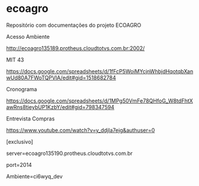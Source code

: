 # ecoagro
Repositório com documentações do projeto ECOAGRO

Acesso Ambiente

http://ecoagro135189.protheus.cloudtotvs.com.br:2002/

MIT 43

https://docs.google.com/spreadsheets/d/1fFcP5WoiMYcjnWhbjdHqotqbXanwUd80A7FWoTQPVlA/edit#gid=1518682784

Cronograma

https://docs.google.com/spreadsheets/d/1MPg50VmFe78QHfoG_W8tdFhtXawRns8tieybUP1KzbY/edit#gid=798347594

Entrevista Compras

https://www.youtube.com/watch?v=y_ddjIa7ejg&authuser=0

[exclusivo]

server=ecoagro135190.protheus.cloudtotvs.com.br

port=2014

Ambiente=ci6wyq_dev
